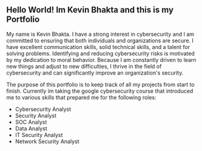 ## Hello World! Im Kevin Bhakta and this is my Portfolio

My name is Kevin Bhakta. I have a strong interest in cybersecurity and I am committed to ensuring that both individuals and organizations are secure. I have excellent communication skills, solid technical skills, and a talent for solving problems. Identifying and reducing cybersecurity risks is motivated by my dedication to moral behavior. Because I am constantly driven to learn new things and adjust to new difficulties, I thrive in the field of cybersecurity and can significantly improve an organization's security.

The purpose of this portfolio is to keep track of all my projects from start to finish.
Currently im taking the google cybersecurity course that introduced me to various skills that prepared me for the following roles:
* Cybersecurity Analyst
* Security Analyst
* SOC Analyst
* Data Analyst
* IT Security Analyst
* Network Security Analyst
